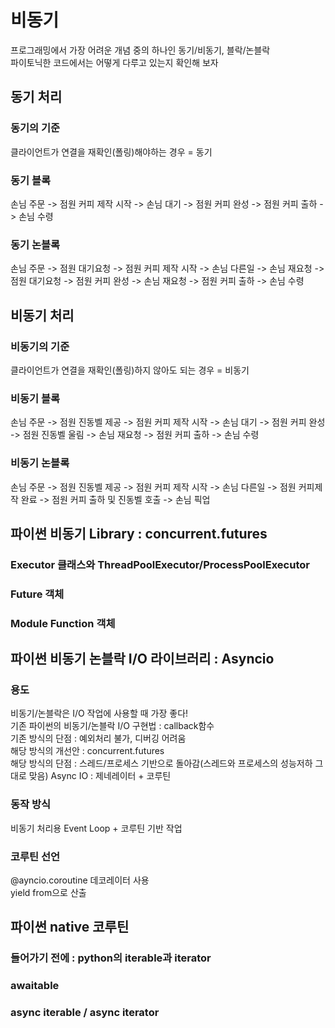 # 비동기
프로그래밍에서 가장 어려운 개념 중의 하나인 동기/비동기, 블락/논블락  
파이토닉한 코드에서는 어떻게 다루고 있는지 확인해 보자

## 동기 처리
### 동기의 기준
클라이언트가 연결을 재확인(폴링)해야하는 경우 = 동기

### 동기 블록
손님 주문 -> 점원 커피 제작 시작 -> 손님 대기  -> 점원 커피 완성 -> 점원 커피 출하 -> 손님 수령

### 동기 논블록
손님 주문 -> 점원 대기요청 -> 점원 커피 제작 시작 -> 손님 다른일 -> 손님 재요청 -> 점원 대기요청 -> 점원 커피 완성 -> 손님 재요청 -> 점원 커피 출하 -> 손님 수령

## 비동기 처리
### 비동기의 기준
클라이언트가 연결을 재확인(폴링)하지 않아도 되는 경우 = 비동기

### 비동기 블록
손님 주문 -> 점원 진동벨 제공 -> 점원 커피 제작 시작 -> 손님 대기 -> 점원 커피 완성 -> 점원 진동벨 울림 -> 손님 재요청 -> 점원 커피 출하 -> 손님 수령

### 비동기 논블록
손님 주문 -> 점원 진동벨 제공 -> 점원 커피 제작 시작 -> 손님 다른일 -> 점원 커피제작 완료 -> 점원 커피 출하 및 진동벨 호출 -> 손님 픽업

## 파이썬 비동기 Library : concurrent.futures
### Executor 클래스와 ThreadPoolExecutor/ProcessPoolExecutor

### Future 객체

### Module Function 객체

## 파이썬 비동기 논블락 I/O 라이브러리 : Asyncio
### 용도
비동기/논블락은 I/O 작업에 사용할 때 가장 좋다!  
기존 파이썬의 비동기/논블락 I/O 구현법 : callback함수  
기존 방식의 단점 : 예외처리 불가, 디버깅 어려움  
해당 방식의 개선안 : concurrent.futures  
해당 방식의 단점 : 스레드/프로세스 기반으로 돌아감(스레드와 프로세스의 성능저하 그대로 맞음)
Async IO : 제네레이터 + 코루틴

### 동작 방식
비동기 처리용 Event Loop + 코루틴 기반 작업

### 코루틴 선언
@ayncio.coroutine 데코레이터 사용  
yield from으로 산출 

## 파이썬 native 코루틴
### 들어가기 전에 : python의 iterable과 iterator

### awaitable
### async iterable / async iterator

